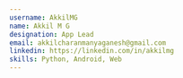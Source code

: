 ```yaml
---
username: AkkilMG
name: Akkil M G
designation: App Lead
email: akkilcharanmanyaganesh@gmail.com
linkedin: https://linkedin.com/in/akkilmg
skills: Python, Android, Web
---
```

